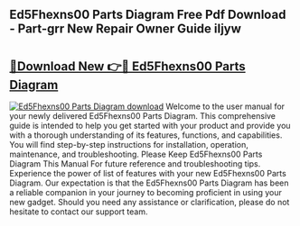 ## Ed5Fhexns00 Parts Diagram Free Pdf Download - Part-grr New Repair Owner Guide iIjyw

# <h2><a href="http://dfhoenv.blite.top/?on=Ed5Fhexns00+Parts+Diagram">🔗Download New 👉🔴 Ed5Fhexns00 Parts Diagram</a></h2>

[![Ed5Fhexns00 Parts Diagram download](https://i.imgur.com/lujVjoI.png)](http://dfhoenv.blite.top/?on=Ed5Fhexns00+Parts+Diagram)
Welcome to the user manual for your newly delivered Ed5Fhexns00 Parts Diagram. This comprehensive guide is intended to help you get started with your product and provide you with a thorough understanding of its features, functions, and capabilities. You will find step-by-step instructions for installation, operation, maintenance, and troubleshooting. Please Keep Ed5Fhexns00 Parts Diagram This Manual For future reference and troubleshooting tips. Experience the power of list of features with your new Ed5Fhexns00 Parts Diagram. Our expectation is that the Ed5Fhexns00 Parts Diagram has been a reliable companion in your journey to becoming proficient in using your new gadget. Should you need any assistance or clarification, please do not hesitate to contact our support team.
